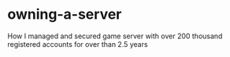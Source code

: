 # owning-a-server
How I managed and secured game server with over 200 thousand registered accounts for over than 2.5 years
